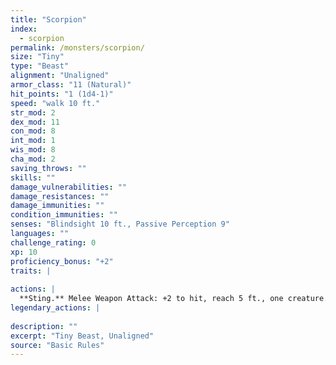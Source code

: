 ```yaml
---
title: "Scorpion"
index:
  - scorpion
permalink: /monsters/scorpion/
size: "Tiny"
type: "Beast"
alignment: "Unaligned"
armor_class: "11 (Natural)"
hit_points: "1 (1d4-1)"
speed: "walk 10 ft."
str_mod: 2
dex_mod: 11
con_mod: 8
int_mod: 1
wis_mod: 8
cha_mod: 2
saving_throws: ""
skills: ""
damage_vulnerabilities: ""
damage_resistances: ""
damage_immunities: ""
condition_immunities: ""
senses: "Blindsight 10 ft., Passive Perception 9"
languages: ""
challenge_rating: 0
xp: 10
proficiency_bonus: "+2"
traits: |
  
actions: |
  **Sting.** Melee Weapon Attack: +2 to hit, reach 5 ft., one creature. Hit: 1 piercing damage, and the target must make a DC 9 Constitution saving throw, taking 4 (1d8) poison damage on a failed save, or half as much damage on a successful one.  
legendary_actions: |
  
description: ""
excerpt: "Tiny Beast, Unaligned"
source: "Basic Rules"
---
```

